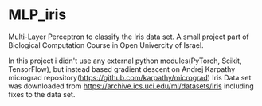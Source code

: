 # MLP_iris
Multi-Layer Perceptron to classify the Iris data set.
A small project part of Biological Computation Course in Open Univercity of Israel.

In this project i didn't use any external python modules(PyTorch, Scikit, TensorFlow), but instead based gradient descent  on Andrej Karpathy micrograd repository(https://github.com/karpathy/micrograd)
Iris Data set was downloaded from https://archive.ics.uci.edu/ml/datasets/Iris including fixes to the data set.